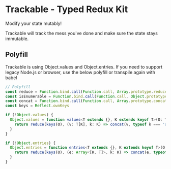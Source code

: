 # Trackable - Typed Redux Kit

Modify your state mutably!

Trackable will track the mess you've done and make sure the state stays immutable.

## Polyfill

Trackable is using Object.values and Object.entries. If you need to support legacy Node.js or browser, use the below polyfill or transpile again with babel

```ts
// Polyfill
const reduce = Function.bind.call(Function.call, Array.prototype.reduce)
const isEnumerable = Function.bind.call(Function.call, Object.prototype.propertyIsEnumerable)
const concat = Function.bind.call(Function.call, Array.prototype.concat)
const keys = Reflect.ownKeys

if (!Object.values) {
  Object.values = function values<T extends {}, K extends keyof T>(O: T) {
    return reduce(keys(O), (v: T[K], k: K) => concat(v, typeof k === 'string' && isEnumerable(O, k) ? [O[k]] : []), [])
  }
}

if (!Object.entries) {
  Object.entries = function entries<T extends {}, K extends keyof T>(O: T) {
    return reduce(keys(O), (e: Array<[K, T]>, k: K) => concat(e, typeof k === 'string' && isEnumerable(O, k) ? [[k, O[k]]] : []), [])
  }
}
```